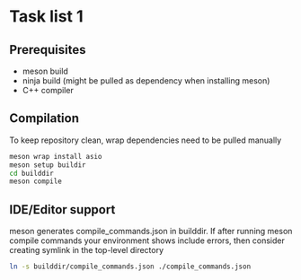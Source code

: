 # Task list 1


## Prerequisites

- meson build
- ninja build (might be pulled as dependency when installing meson)
- C++ compiler

##  Compilation

To keep repository clean, wrap dependencies need to be pulled manually

```bash
meson wrap install asio
meson setup buildir
cd builddir
meson compile
```

## IDE/Editor support

meson generates compile_commands.json in builddir. If after running meson compile commands your environment shows include errors, then consider creating symlink in the top-level directory

```bash
ln -s builddir/compile_commands.json ./compile_commands.json
```
